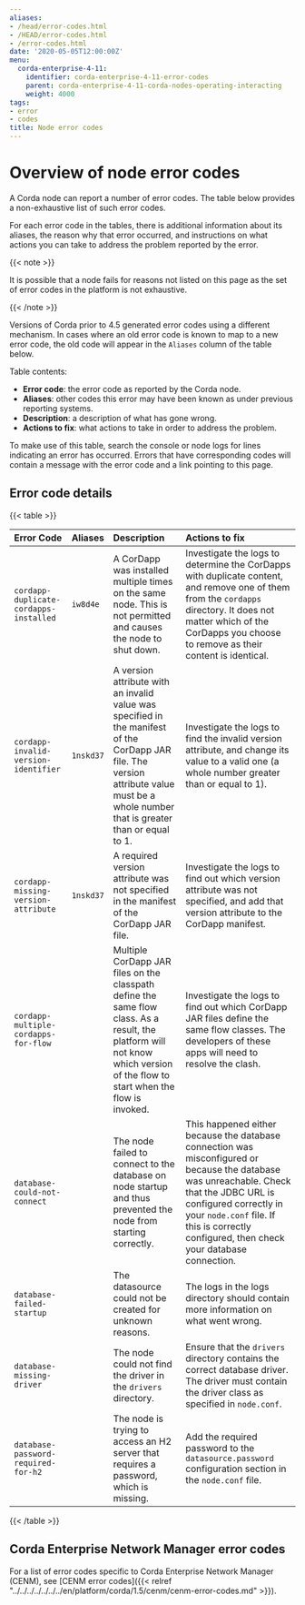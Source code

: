 ```yaml
---
aliases:
- /head/error-codes.html
- /HEAD/error-codes.html
- /error-codes.html
date: '2020-05-05T12:00:00Z'
menu:
  corda-enterprise-4-11:
    identifier: corda-enterprise-4-11-error-codes
    parent: corda-enterprise-4-11-corda-nodes-operating-interacting
    weight: 4000
tags:
- error
- codes
title: Node error codes
---
```


# Overview of node error codes

A Corda node can report a number of error codes. The table below provides a non-exhaustive list of such error codes.

For each error code in the tables, there is additional information about its aliases, the reason why that error occurred, and instructions on what actions
you can take to address the problem reported by the error.

{{< note >}}

It is possible that a node fails for reasons not listed on this page as the set of error codes in the platform is not exhaustive.

{{< /note >}}

Versions of Corda prior to 4.5 generated error codes using a different mechanism. In cases where an old error code is
known to map to a new error code, the old code will appear in the `Aliases` column of the table below.

Table contents:
 - **Error code**: the error code as reported by the Corda node.
 - **Aliases**: other codes this error may have been known as under previous reporting systems.
 - **Description**: a description of what has gone wrong.
 - **Actions to fix**: what actions to take in order to address the problem.

To make use of this table, search the console or node logs for lines indicating an error has occurred. Errors that have
corresponding codes will contain a message with the error code and a link pointing to this page.

## Error code details

{{< table >}}

| Error Code | Aliases | Description | Actions to fix |
| :---------- | :------- | :----------- | :-------------- |
| `cordapp-duplicate-cordapps-installed` | `iw8d4e` | A CorDapp was installed multiple times on the same node. This is not permitted and causes the node to shut down. | Investigate the logs to determine the CorDapps with duplicate content, and remove one of them from the `cordapps` directory. It does not matter which of the CorDapps you choose to remove as their content is identical. |
| `cordapp-invalid-version-identifier` | `1nskd37` | A version attribute with an invalid value was specified in the manifest of the CorDapp JAR file. The version attribute value must be a whole number that is greater than or equal to 1. | Investigate the logs to find the invalid version attribute, and change its value to a valid one (a whole number greater than or equal to 1). |
| `cordapp-missing-version-attribute` | `1nskd37` | A required version attribute was not specified in the manifest of the CorDapp JAR file. | Investigate the logs to find out which version attribute was not specified, and add that version attribute to the CorDapp manifest. |
| `cordapp-multiple-cordapps-for-flow` |  | Multiple CorDapp JAR files on the classpath define the same flow class. As a result, the platform will not know which version of the flow to start when the flow is invoked. | Investigate the logs to find out which CorDapp JAR files define the same flow classes. The developers of these apps will need to resolve the clash. |
| `database-could-not-connect` |  | The node failed to connect to the database on node startup and thus prevented the node from starting correctly. | This happened either because the database connection was misconfigured or because the database was unreachable. Check that the JDBC URL is configured correctly in your `node.conf` file. If this is correctly configured, then check your database connection. |
| `database-failed-startup` |  | The datasource could not be created for unknown reasons. | The logs in the logs directory should contain more information on what went wrong. |
| `database-missing-driver` |  | The node could not find the driver in the `drivers` directory. | Ensure that the `drivers` directory contains the correct database driver. The driver must contain the driver class as specified in `node.conf`.  |
| `database-password-required-for-h2` |  | The node is trying to access an H2 server that requires a password, which is missing. | Add the required password to the `datasource.password` configuration section in the `node.conf` file. |

{{< /table >}}

## Corda Enterprise Network Manager error codes

For a list of error codes specific to Corda Enterprise Network Manager (CENM), see [CENM error codes]({{< relref "../../../../../../../en/platform/corda/1.5/cenm/cenm-error-codes.md" >}}).
